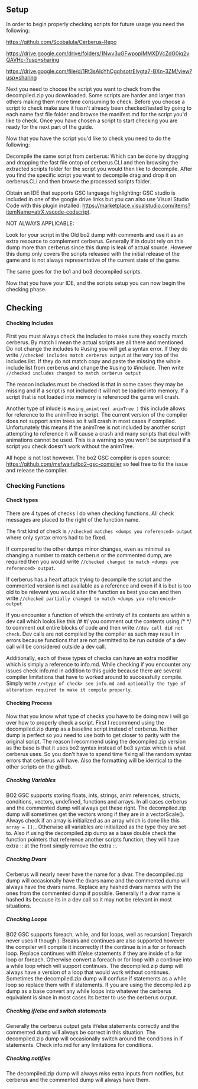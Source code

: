 ## Setup

In order to begin properly checking scripts for future usage you need the following:

https://github.com/Scobalula/Cerberus-Repo

https://drive.google.com/drive/folders/1Nwv3uGFwpopIMMXDVcZdG0iq2vQAVHc-?usp=sharing

https://drive.google.com/file/d/1Rt3sAIoYhCgqhsotrElygta7-BXn-3ZM/view?usp=sharing

Next you need to choose the script you want to check from the decompiled.zip you downloaded. Some scripts are harder and larger than others making them more time consuming to check.
Before you choose a script to check make sure it hasn't already been checked/tested by going to each name fast file folder and browse the manifest.md for the script you'd like to check.
Once you have chosen a script to start checking you are ready for the next part of the guide.

Now that you have the script you'd like to check you need to do the following:

Decompile the same script from cerberus: Which can be done by dragging and dropping the fast file ontop of cerberus.CLI and then browsing the extracted scripts folder for the script you would then like to decompile.
After you find the specific script you want to decompile drag and drop it on cerberus.CLI and then browse the processed scripts folder.

Obtain an IDE that supports GSC language highlighting: GSC studio is included in one of the google drive links but you can also use Visual Studio Code with this plugin installed:
https://marketplace.visualstudio.com/items?itemName=atrX.vscode-codscript.

NOT ALWAYS APPLICABLE:

Look for your script in the Old bo2 dump with comments and use it as an extra resource to complement cerberus. Generally if in doubt rely on this dump more than cerberus since this dump is leak of actual source.
However this dump only covers the scripts released with the initial release of the game and is not always representative of the current state of the game. 

The same goes for the bo1 and bo3 decompiled scripts.

Now that you have your IDE, and the scripts setup you can now begin the checking phase. 

## Checking

#### Checking Includes

First you must always check the includes to make sure they exactly match cerberus. By match I mean the actual scripts are all there and mentioned. Do not change the includes to #using you will get a syntax error.
If they do write ```//checked includes match cerberus output``` at the very top of the includes list. If they do not match copy and paste the missing the whole include list from cerberus and change the #using to #include.
Then write ```//checked includes changed to match cerberus output```

The reason includes must be checked is that in some cases they may be missing and if a script is not included it will not be loaded into memory. If a script that is not loaded into memory is referenced the game will crash.

Another type of inlude is ```#using_animtree( animTree )``` this include allows for reference to the animTree in script. The current version of the compiler does not support anim trees so it will crash in most cases if compiled.
Unfortunately this means if the animTree is not included by another script attempting to reference it will cause a crash and many scripts that deal with animations cannot be used. This is a warning so you won't be surprised if a script you check doesn't work without the animTree.

All hope is not lost however. The bo2 GSC compiler is open source: https://github.com/msfwaifu/bo2-gsc-compiler so feel free to fix the issue and release the compiler.

### Checking Functions

#### Check types

There are 4 types of checks I do when checking functions. All check messages are placed to the right of the function name.

The first kind of check is ```//checked matches <dumps you referenced> output``` where only syntax errors had to be fixed.

If compared to the other dumps minor changes, even as minimal as changing a number to match cerberus or the commented dump, are required then you would write ```//checked changed to match <dumps you referenced> output```.

If cerberus has a heart attack trying to decompile the script and the commented version is not available as a reference and even if it is but is too old to be relevant you would alter the function as best you can and then write ```//checked partially changed to match <dumps you referenced> output```

If you encounter a function of which the entirety of its contents are within a dev call which looks like this /# #/ you comment out the contents using /* */ to comment out entire blocks of code and then write ```//dev call did not check```.
Dev calls are not compiled by the compiler as such may result in errors because functions that are not permitted to be run outside of a dev call will be considered outside a dev call.

Additionally, each of these types of checks can have an extra modifier which is simply a reference to info.md. While checking if you encounter any issues check info.md in addition to this guide because there are several compiler limitations that have to worked around to successfully compile.
Simply write ```//<type of check> see info.md and optionally the type of alteration required to make it compile properly```.

#### Checking Process

Now that you know what type of checks you have to be doing now I will go over how to properly check a script. First I recommend using the decompiled.zip dump as a baseline script instead of cerberus. Neither dump is perfect so you need to use both to get closer to parity with the original script.
The reason I recommend using the decompiled.zip version as the base is that it uses bo2 syntax instead of bo3 syntax which is what cerberus uses. So you don't have to spend time fixing all the random syntax errors that cerberus will have. Also the formatting will be identical to the other scripts on the github.

##### Checking Variables

BO2 GSC supports storing floats, ints, strings, anim references, structs, conditions, vectors, undefined, functions and arrays. In all cases cerberus and the commented dump will always get these right. The decompiled.zip dump will sometimes get the vectors wrong if they are in a vectorScale().
Always check if an array is initialized as an array which is done like this ```array = [];```. Otherwise all variables are initialized as the type they are set to.
Also if using the decompiled.zip dump as a base double check the function pointers that reference another scripts function, they will have extra :: at the front simply remove the extra ::.

##### Checking Dvars

Cerberus will nearly never have the name for a dvar. The decompiled.zip dump will occasionally have the dvars name and the commented dump will always have the dvars name. Replace any hashed dvars names with the ones from the commented dump if possible.
Generally if a dvar name is hashed its because its in a dev call so it may not be relevant in most situations.

##### Checking Loops
BO2 GSC supports foreach, while, and for loops, well as recursion( Treyarch never uses it though ). Breaks and continues are also supported however the compiler will compile it incorrectly if the continue is in a for or foreach loop. Replace continues with if/else statements if they are inside of a for loop or foreach.
Otherwise convert a foreach or for loop with a continue into a while loop which will support continues. The decompiled.zip dump will always have a version of a loop that would work without continues. Sometimes the decompiled.zip dump will confuse if statements as a while loop so replace them with if statements.
If you are using the decompiled.zip dump as a base convert any while loops into whatever the cerberus equivalent is since in most cases its better to use the cerberus output.

##### Checking if/else and switch statements

Generally the cerberus output gets if/else statements correctly and the commented dump will always be correct in this situation. The decompiled.zip dump will occasionally switch around the conditions in if statements.
Check info.md for any limitations for conditions.

##### Checking notifies

The decompiled.zip dump will always miss extra inputs from notifies, but cerberus and the commented dump will always have them.


